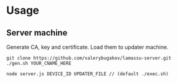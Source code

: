 Usage
========

Server machine
------------

Generate CA, key and certificate. Load them to updater machine.

```
git clone https://github.com/valerybugakov/lamassu-server.git
./gen.sh YOUR_CNAME_HERE

node server.js DEVICE_ID UPDATER_FILE // (default ./exec.sh)
```
